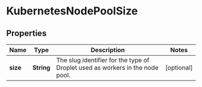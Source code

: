 

# KubernetesNodePoolSize


## Properties

| Name | Type | Description | Notes |
|------------ | ------------- | ------------- | -------------|
|**size** | **String** | The slug identifier for the type of Droplet used as workers in the node pool. |  [optional] |



